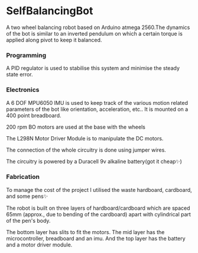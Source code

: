# SelfBalancingBot

A two wheel balancing robot based on Arduino atmega 2560.The dynamics of the bot is similar to an inverted pendulum on which a certain torque is applied along pivot to keep it balanced.

### Programming
A PID regulator is used to stabilise this system and minimise the steady state error.

### Electronics
A 6 DOF MPU6050 IMU is used to keep track of the various motion related parameters of the bot like orientation, acceleration, etc.. It is mounted on a 400 point breadboard.

200 rpm BO motors are used at the base with the wheels

The L298N Motor Driver Module is to manipulate the DC motors.

The connection of the whole circuitry is done using jumper wires.

The circuitry is powered by a Duracell 9v alkaline battery(got it cheap✨)

### Fabrication
To manage the cost of the project I utilised the waste hardboard, cardboard, and some pens✨

The robot is built on three layers of hardboard/cardboard which are spaced 65mm (approx., due to bending of the cardboard) apart with cylindrical part of the pen's body.

The bottom layer has slits to fit the motors. The mid layer has the microcontroller, breadboard and an imu. And the top layer has the battery and a motor driver module.

